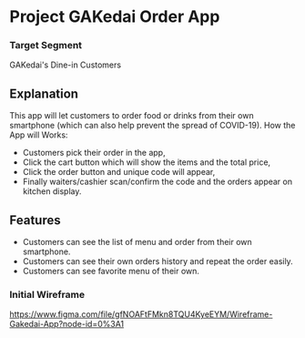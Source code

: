 # Project GAKedai Order App

### Target Segment
GAKedai's Dine-in Customers

## Explanation
This app will let customers to order food or drinks from their own smartphone (which can also help prevent the spread of COVID-19). 
How the App will Works:
- Customers pick their order in the app, 
- Click the cart button which will show the items and the total price, 
- Click the order button and unique code will appear,
- Finally waiters/cashier scan/confirm the code and the orders appear on kitchen display.

## Features
- Customers can see the list of menu and order from their own smartphone.
- Customers can see their own orders history and repeat the order easily.
- Customers can see favorite menu of their own.

### Initial Wireframe
https://www.figma.com/file/gfNOAFtFMkn8TQU4KyeEYM/Wireframe-Gakedai-App?node-id=0%3A1
